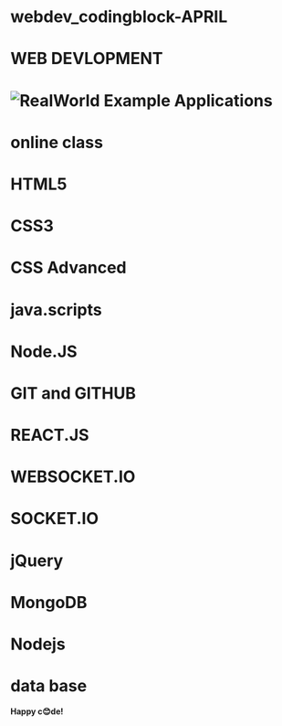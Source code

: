# webdev_codingblock-APRIL
# WEB DEVLOPMENT

# ![RealWorld Example Applications](media/realworld.png)
# online class
# HTML5
# CSS3
# CSS Advanced
# java.scripts
# Node.JS
# GIT and GITHUB
# REACT.JS 
# WEBSOCKET.IO
# SOCKET.IO
# jQuery
# MongoDB
# Nodejs
# data base


**Happy c😊de!**
